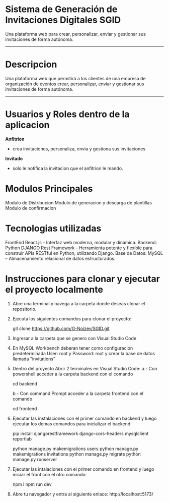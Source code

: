 # Sistema de Generación de Invitaciones Digitales SGID 
Una plataforma web para crear, personalizar, enviar y gestionar sus invitaciones de forma autónoma.

---

# Descripcion
Una plataforma web que permitirá a los clientes de una empresa de organización de eventos crear, personalizar, enviar y gestionar sus invitaciones de forma autónoma.

---

# Usuarios y Roles dentro de la aplicacion
**Anfitrion**
- crea invitaciones, personaliza, envia y gestiona sus invitaciones

**Invitado**
- solo le notifica la invitacion que el anfitrion le mando.

# Modulos Principales
Modulo de Distribucion
Modulo de generacion y descarga de plantillas
Modulo de confirmacion

# Tecnologias utilizadas
FrontEnd React.js - Interfaz web moderna, modular y dinámica.
Backend: Python DJANGO Rest Framework - Herramienta potente y flexible para construir APIs RESTful en Python, utilizando Django.
Base de Datos: MySQL – Almacenamiento relacional de datos estructurados.

# Instrucciones para clonar y ejecutar el proyecto localmente
1. Abre una terminal y navega a la carpeta donde deseas clonar el repositorio.
2. Ejecuta los siguientes comandos para clonar el proyecto:

   git clone https://github.com/G-Noizey/SGID.git
   
4. Ingresar a la carpeta que se genero con Visual Studio Code
5. En MySQL Workbench deberan tener como configuracion predeterminada User: root y Password: root y crear la base de datos llamada "invitations"
6. Dentro del proyecto Abrir 2 terminales en Visual Studio Code:
   a.- Con powershell acceder a la carpeta backend con el comando
   
   cd backend
   
   b.- Con command Prompt acceder a la carpeta frontend con el comando
   
   cd frontend
   
8. Ejecutar las instalaciones con el primer comando en backend y luego ejecutar los demas comandos para inicializar el backend:

   pip install djangorestframework django-cors-headers mysqlclient reportlab
   
   python manage.py makemigrations users
   python manage.py makemigrations invitations
   python manage.py migrate
   python manage.py runserver
    
9. Ejecutar las intalaciones con el primer comando en frontend y luego iniciar el front con el otro comando:
   
   npm i
   npm run dev
   
10. Abre tu navegador y entra al siguiente enlace:
   http://localhost:5173/
